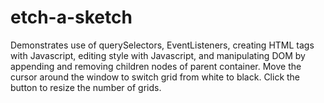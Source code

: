 # etch-a-sketch
Demonstrates use of querySelectors, EventListeners, creating HTML tags with Javascript, editing style with Javascript, and manipulating DOM by appending and removing children nodes of parent container. Move the cursor around the window to switch grid from white to black. Click the button to resize the number of grids.